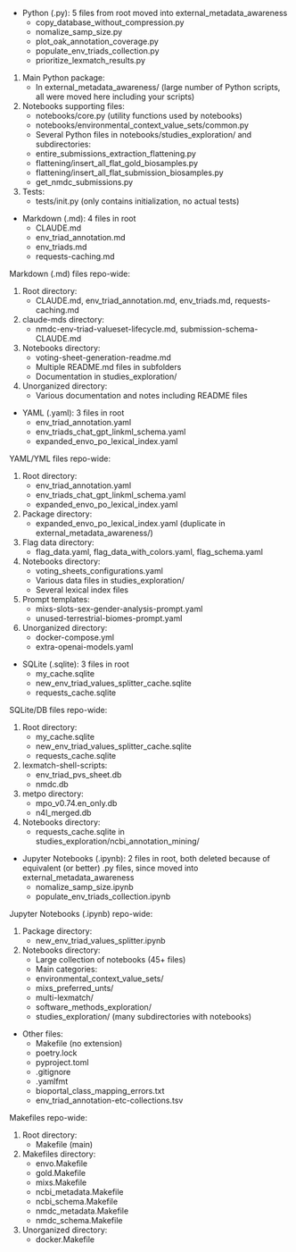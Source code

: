 - Python (.py): 5 files from root moved into external_metadata_awareness
    - copy_database_without_compression.py
    - nomalize_samp_size.py
    - plot_oak_annotation_coverage.py
    - populate_env_triads_collection.py
    - prioritize_lexmatch_results.py

1. Main Python package:
   - In external_metadata_awareness/ (large number of Python scripts, all were moved here including your scripts)
2. Notebooks supporting files:
   - notebooks/core.py (utility functions used by notebooks)
   - notebooks/environmental_context_value_sets/common.py
   - Several Python files in notebooks/studies_exploration/ and subdirectories:
    - entire_submissions_extraction_flattening.py
    - flattening/insert_all_flat_gold_biosamples.py
    - flattening/insert_all_flat_submission_biosamples.py
    - get_nmdc_submissions.py
3. Tests:
   - tests/init.py (only contains initialization, no actual tests)


- Markdown (.md): 4 files in root
    - CLAUDE.md
    - env_triad_annotation.md
    - env_triads.md
    - requests-caching.md

Markdown (.md) files repo-wide:

1. Root directory:
   - CLAUDE.md, env_triad_annotation.md, env_triads.md, requests-caching.md
2. claude-mds directory:
   - nmdc-env-triad-valueset-lifecycle.md, submission-schema-CLAUDE.md
3. Notebooks directory:
   - voting-sheet-generation-readme.md
   - Multiple README.md files in subfolders
   - Documentation in studies_exploration/
4. Unorganized directory:
   - Various documentation and notes including README files


- YAML (.yaml): 3 files in root
    - env_triad_annotation.yaml
    - env_triads_chat_gpt_linkml_schema.yaml
    - expanded_envo_po_lexical_index.yaml

YAML/YML files repo-wide:

1. Root directory:
   - env_triad_annotation.yaml
   - env_triads_chat_gpt_linkml_schema.yaml
   - expanded_envo_po_lexical_index.yaml
2. Package directory:
   - expanded_envo_po_lexical_index.yaml (duplicate in external_metadata_awareness/)
3. Flag data directory:
   - flag_data.yaml, flag_data_with_colors.yaml, flag_schema.yaml
4. Notebooks directory:
   - voting_sheets_configurations.yaml
   - Various data files in studies_exploration/
   - Several lexical index files
5. Prompt templates:
   - mixs-slots-sex-gender-analysis-prompt.yaml
   - unused-terrestrial-biomes-prompt.yaml
6. Unorganized directory:
   - docker-compose.yml
   - extra-openai-models.yaml


- SQLite (.sqlite): 3 files in root
    - my_cache.sqlite
    - new_env_triad_values_splitter_cache.sqlite
    - requests_cache.sqlite

SQLite/DB files repo-wide:

1. Root directory:
   - my_cache.sqlite
   - new_env_triad_values_splitter_cache.sqlite
   - requests_cache.sqlite
2. lexmatch-shell-scripts:
   - env_triad_pvs_sheet.db
   - nmdc.db
3. metpo directory:
   - mpo_v0.74.en_only.db
   - n4l_merged.db
4. Notebooks directory:
   - requests_cache.sqlite in studies_exploration/ncbi_annotation_mining/

- Jupyter Notebooks (.ipynb): 2 files in root, both deleted because of equivalent (or better) .py files, since moved
  into external_metadata_awareness
    - nomalize_samp_size.ipynb
    - populate_env_triads_collection.ipynb

Jupyter Notebooks (.ipynb) repo-wide:

1. Package directory:
   - new_env_triad_values_splitter.ipynb
2. Notebooks directory:
   - Large collection of notebooks (45+ files)
   - Main categories:
    - environmental_context_value_sets/
    - mixs_preferred_unts/
    - multi-lexmatch/
    - software_methods_exploration/
    - studies_exploration/ (many subdirectories with notebooks)


- Other files:
    - Makefile (no extension)
    - poetry.lock
    - pyproject.toml
    - .gitignore
    - .yamlfmt
    - bioportal_class_mapping_errors.txt
    - env_triad_annotation-etc-collections.tsv

Makefiles repo-wide:

1. Root directory:
   - Makefile (main)
2. Makefiles directory:
   - envo.Makefile
   - gold.Makefile
   - mixs.Makefile
   - ncbi_metadata.Makefile
   - ncbi_schema.Makefile
   - nmdc_metadata.Makefile
   - nmdc_schema.Makefile
3. Unorganized directory:
   - docker.Makefile
